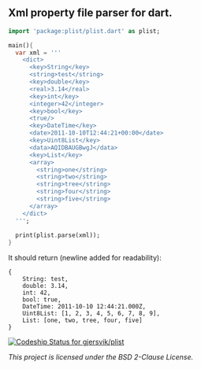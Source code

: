 Xml property file parser for dart.
----------------------------------

```dart
import 'package:plist/plist.dart' as plist;

main(){
  var xml = '''
    <dict>
      <key>String</key>
      <string>test</string>
      <key>double</key>
      <real>3.14</real>
      <key>int</key>
      <integer>42</integer>
      <key>bool</key>
      <true/>
      <key>DateTime</key>
      <date>2011-10-10T12:44:21+00:00</date>
      <key>Uint8List</key>
      <data>AQIDBAUGBwgJ</data>
      <key>List</key>
      <array>
        <string>one</string>
        <string>two</string>
        <string>tree</string>
        <string>four</string>
        <string>five</string>
      </array>
    </dict>
  ''';
  
  print(plist.parse(xml));
}
```
It should return (newline added for readability):
```
{
    String: test,
    double: 3.14,
    int: 42,
    bool: true,
    DateTime: 2011-10-10 12:44:21.000Z,
    Uint8List: [1, 2, 3, 4, 5, 6, 7, 8, 9],
    List: [one, two, tree, four, five]
}
```

[ ![Codeship Status for gjersvik/plist](https://www.codeship.io/projects/db84ccb0-eb39-0131-cf93-06c96fb7e135/status)](https://www.codeship.io/projects/26483)

_This project is licensed under the BSD 2-Clause License._